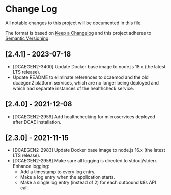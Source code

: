 # Change Log
All notable changes to this project will be documented in this file.

The format is based on [Keep a Changelog](http://keepachangelog.com/)
and this project adheres to [Semantic Versioning](http://semver.org/).

## [2.4.1] - 2023-07-18
* [DCAEGEN2-3400] Update Docker base image to node.js 18.x (the latest LTS release).
* Update README to eliminate references to dcaemod and the old dcaegen2 platform services,
  which are no longer being deployed and which had separate instances of the healthcheck service.
## [2.4.0] - 2021-12-08
* [DCAEGEN2-2959] Add healthchecking for microservices deployed after DCAE installation.

## [2.3.0] - 2021-11-15
* [DCAEGEN2-2983] Update Docker base image to node.js 16.x (the latest LTS release).
* [DCAEGEN2-2958] Make sure all logging is directed to stdout/stderr. Enhance logging:
   * Add a timestamp to every log entry.
   * Make a log entry when the application starts.
   * Make a single log entry (instead of 2) for each outbound k8s API call.
